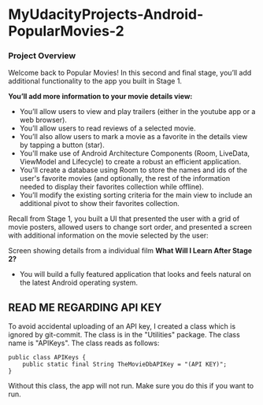 # MyUdacityProjects-Android-PopularMovies-2

### **Project Overview**

Welcome back to Popular Movies! In this second and final stage, you’ll add additional functionality to the app you built in Stage 1.

**You’ll add more information to your movie details view:**

* You’ll allow users to view and play trailers (either in the youtube app or a web browser).
* You’ll allow users to read reviews of a selected movie.
* You’ll also allow users to mark a movie as a favorite in the details view by tapping a button (star).
* You'll make use of Android Architecture Components (Room, LiveData, ViewModel and Lifecycle) to create a robust an efficient application.
* You'll create a database using Room to store the names and ids of the user's favorite movies (and optionally, the rest of the information needed to display their favorites collection while offline).
* You’ll modify the existing sorting criteria for the main view to include an additional pivot to show their favorites collection.

Recall from Stage 1, you built a UI that presented the user with a grid of movie posters, allowed users to change sort order, and presented a screen with additional information on the movie selected by the user:

Screen showing details from a individual film
**What Will I Learn After Stage 2?**

* You will build a fully featured application that looks and feels natural on the latest Android operating system.

## READ ME REGARDING API KEY

To avoid accidental uploading of an API key, I created a class which is ignored by git-commit.
The class is in the "Utilities" package.
The class name is "APIKeys".
The class reads as follows:


```
public class APIKeys {
    public static final String TheMovieDbAPIKey = "(API KEY)";
}
```


Without this class, the app will not run.  Make sure you do this if you want to run.
